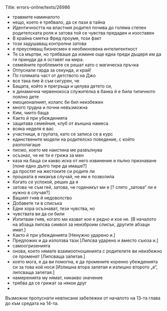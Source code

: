 Title: errors-online/texts/26986

* травмите наминалото
* нещо, което е трябвало, да се пази в тайна
* Идентичността на властния родител почива до голяма степен родителската роля и затова той се чувства предаден и изоставен
* В крайна сметка Фред проумя, този факт
* този задушаващ контролни затова
* е преуспяващ бизнесмен е необикновена интелигентност
* Те са мъртви, но трябваше да измине още една преди дъщеря им да ги принуди да я оставят на мира.
* семейните проблемите се решат като с магическа пръчка
* Отпуснали гарда за секунда, и край!
* По голямата част от детството на Джо
* все така пие й съм сигурен, че
* Бащата, който я прегръща и целува детето си,
* е динамична червенокоса служителка в банка й е била типичното лоялно дете
* емоционалният, колапс би бил неизбежен
* много трудна и почни невъзможна
* Ким, чиито баща
* Както й при убежденията
* защитава семейния, клуб от външна намеса
* всяка неделя е вас
* участници, в групата, като се записа се в курс
* единствените модели на родителско поведение, с който разполагаше
* писмо, което ме наистина ме развълнува
* осъзнах, че не ти е грижа за мен
* каза на баща си какво иска от него извинение и пълно признаване [поне едно дълго тире да имаше?]
* да простят на жестоките си родите ли
* прошката в никакъв случай, не им е позволила
* Когато се успокой, реших да я
* затова че съм гей, затова, че годеникът ми е [? слято „затова“ ли е нужно в случая?]
* Вашият гняв й недоволство
* Добавете ти в списъка
* Едни хора осъзнават, тези чувства, но
* чувствата ви да си били
* Изпитвам гняв, когато ми казват кое е редно и кое не. [В началото на абзаца липсва символ за неизброим списък, другите абзаци имат.]
* Както й при убежденията [Ненужно ударено и.]
* Предложих и да използва тази [Липсва ударено и вместо съюза и.]
* самоогризенията
* онова, което нямате взаимоотношенията с родителите ви неизбежно се променят [Липсваща запетая.]
* което мога, е да ви помогна, е да промените коренно убежденията си за това кой носи [Излишна втора запетая и излишно второто „е“, липсваща запетая.]
* намеренията му нямат, никакво значение
* трябва да се грижат за някои друг
* 
Възможни пропуснати невписани забележки от началото на 13-та глава до към средата на 14-та.

